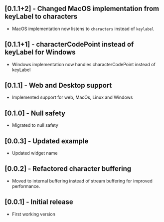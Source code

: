 ## [0.1.1+2] - Changed MacOS implementation from keyLabel to characters

* MacOS implementation now listens to `characters` instead of `keylabel`

## [0.1.1+1] - characterCodePoint instead of keyLabel for Windows 

* Windows implementation now handles characterCodePoint instead of keyLabel

## [0.1.1] - Web and Desktop support

* Implemented support for web, MacOs, Linux and Windows

## [0.1.0] - Null safety

* Migrated to null safety

## [0.0.3] - Updated example

* Updated widget name

## [0.0.2] - Refactored character buffering

* Moved to internal buffering instead of stream buffering for improved performance.

## [0.0.1] - Initial release

* First working version
